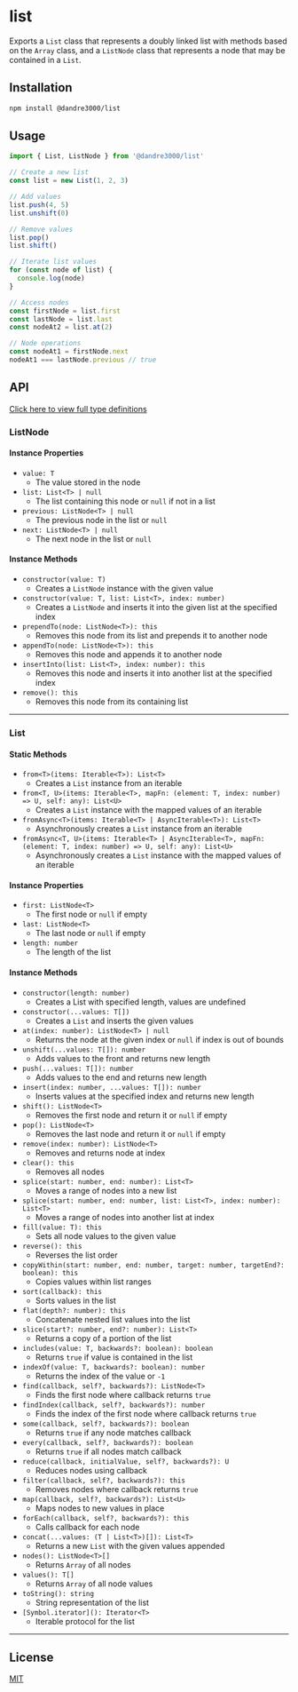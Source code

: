 # list

Exports a `List` class that represents a doubly linked list with methods based on the `Array` class, and a `ListNode` class that represents a node that may be contained in a `List`.

## Installation

```bash
npm install @dandre3000/list
```

## Usage

```js
import { List, ListNode } from '@dandre3000/list'

// Create a new list
const list = new List(1, 2, 3)

// Add values
list.push(4, 5)
list.unshift(0)

// Remove values
list.pop()
list.shift()

// Iterate list values
for (const node of list) {
  console.log(node)
}

// Access nodes
const firstNode = list.first
const lastNode = list.last
const nodeAt2 = list.at(2)

// Node operations
const nodeAt1 = firstNode.next
nodeAt1 === lastNode.previous // true
```

## API

[Click here to view full type definitions](https://github.com/dandre3000/list/blob/main/List.d.ts)

### ListNode

#### Instance Properties

- `value: T`
  - The value stored in the node
- `list: List<T> | null`
  - The list containing this node or `null` if not in a list
- `previous: ListNode<T> | null`
  - The previous node in the list or `null`
- `next: ListNode<T> | null`
  - The next node in the list or `null`

#### Instance Methods

- `constructor(value: T)`
  - Creates a `ListNode` instance with the given value
- `constructor(value: T, list: List<T>, index: number)`
  - Creates a `ListNode` and inserts it into the given list at the specified index
- `prependTo(node: ListNode<T>): this`
  - Removes this node from its list and prepends it to another node
- `appendTo(node: ListNode<T>): this`
  - Removes this node and appends it to another node
- `insertInto(list: List<T>, index: number): this`
  - Removes this node and inserts it into another list at the specified index
- `remove(): this`
  - Removes this node from its containing list

---

### List

#### Static Methods

- `from<T>(items: Iterable<T>): List<T>`
  - Creates a `List` instance from an iterable
- `from<T, U>(items: Iterable<T>, mapFn: (element: T, index: number) => U, self: any): List<U>`
  - Creates a `List` instance with the mapped values of an iterable
- `fromAsync<T>(items: Iterable<T> | AsyncIterable<T>): List<T>`
  - Asynchronously creates a `List` instance from an iterable
- `fromAsync<T, U>(items: Iterable<T> | AsyncIterable<T>, mapFn: (element: T, index: number) => U, self: any): List<U>`
  - Asynchronously creates a `List` instance with the mapped values of an iterable

#### Instance Properties

- `first: ListNode<T>`
  - The first node or `null` if empty
- `last: ListNode<T>`
  - The last node or `null` if empty
- `length: number`
  - The length of the list

#### Instance Methods

- `constructor(length: number)`
  - Creates a List with specified length, values are undefined
- `constructor(...values: T[])`
  - Creates a `List` and inserts the given values
- `at(index: number): ListNode<T> | null`
  - Returns the node at the given index or `null` if index is out of bounds
- `unshift(...values: T[]): number`
  - Adds values to the front and returns new length
- `push(...values: T[]): number`
  - Adds values to the end and returns new length
- `insert(index: number, ...values: T[]): number`
  - Inserts values at the specified index and returns new length
- `shift(): ListNode<T>`
  - Removes the first node and return it or `null` if empty
- `pop(): ListNode<T>`
  - Removes the last node and return it or `null` if empty
- `remove(index: number): ListNode<T>`
  - Removes and returns node at index
- `clear(): this`
  - Removes all nodes
- `splice(start: number, end: number): List<T>`
  - Moves a range of nodes into a new list
- `splice(start: number, end: number, list: List<T>, index: number): List<T>`
  - Moves a range of nodes into another list at index
- `fill(value: T): this`
  - Sets all node values to the given value
- `reverse(): this`
  - Reverses the list order
- `copyWithin(start: number, end: number, target: number, targetEnd?: boolean): this`
  - Copies values within list ranges
- `sort(callback): this`
  - Sorts values in the list
- `flat(depth?: number): this`
  - Concatenate nested list values into the list
- `slice(start?: number, end?: number): List<T>`
  - Returns a copy of a portion of the list
- `includes(value: T, backwards?: boolean): boolean`
  - Returns `true` if value is contained in the list
- `indexOf(value: T, backwards?: boolean): number`
  - Returns the index of the value or `-1`
- `find(callback, self?, backwards?): ListNode<T>`
  - Finds the first node where callback returns `true`
- `findIndex(callback, self?, backwards?): number`
  - Finds the index of the first node where callback returns `true`
- `some(callback, self?, backwards?): boolean`
  - Returns `true` if any node matches callback
- `every(callback, self?, backwards?): boolean`
  - Returns `true` if all nodes match callback
- `reduce(callback, initialValue, self?, backwards?): U`
  - Reduces nodes using callback
- `filter(callback, self?, backwards?): this`
  - Removes nodes where callback returns `true`
- `map(callback, self?, backwards?): List<U>`
  - Maps nodes to new values in place
- `forEach(callback, self?, backwards?): this`
  - Calls callback for each node
- `concat(...values: (T | List<T>)[]): List<T>`
  - Returns a new `List` with the given values appended
- `nodes(): ListNode<T>[]`
  - Returns `Array` of all nodes
- `values(): T[]`
  - Returns `Array` of all node values
- `toString(): string`
  - String representation of the list
- `[Symbol.iterator](): Iterator<T>`
  - Iterable protocol for the list

---

## License

[MIT](https://github.com/dandre3000/list/blob/main/LICENSE)
